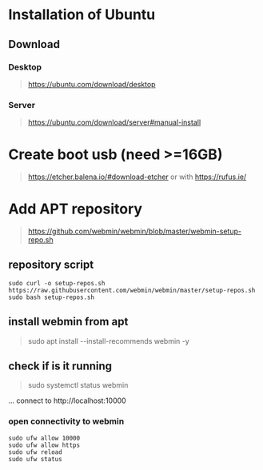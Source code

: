# Installation of Ubuntu

## Download

### Desktop
> https://ubuntu.com/download/desktop

### Server
> https://ubuntu.com/download/server#manual-install

# Create boot usb (need >=16GB)
> https://etcher.balena.io/#download-etcher
or with
> https://rufus.ie/


# 
# Add APT repository
> https://github.com/webmin/webmin/blob/master/webmin-setup-repo.sh

## repository script
```
sudo curl -o setup-repos.sh https://raw.githubusercontent.com/webmin/webmin/master/setup-repos.sh
sudo bash setup-repos.sh
```
## install webmin from apt
> sudo apt install --install-recommends webmin -y

## check if is it running
> sudo systemctl status webmin

... connect to http://localhost:10000

### open connectivity to webmin
```
sudo ufw allow 10000
sudo ufw allow https 
sudo ufw reload
sudo ufw status
```
